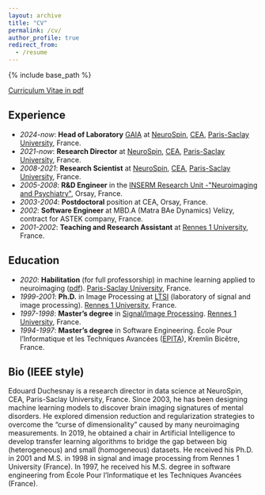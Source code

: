 ```yaml
---
layout: archive
title: "CV"
permalink: /cv/
author_profile: true
redirect_from:
  - /resume
---
```


{% include base_path %}

[Curriculum Vitae in pdf](https://raw.github.com/duchesnay/duchesnay.github.io/master/files/EdouardDuchesnayCV.pdf)

## Experience

- *2024-now*: **Head of Laboratory** [GAIA](https://joliot.cea.fr/drf/joliot/en/Pages/research_entities/NeuroSpin/BAOBAB/GAIA.aspx) at [NeuroSpin](http://joliot.cea.fr/drf/joliot/en/Pages/research_entities/NeuroSpin.aspx), [CEA](http://www.cea.fr/english), [Paris-Saclay University](https://www.universite-paris-saclay.fr/en), France.
- *2021-now*: **Research Director** at [NeuroSpin](http://joliot.cea.fr/drf/joliot/en/Pages/research_entities/NeuroSpin.aspx), [CEA](http://www.cea.fr/english), [Paris-Saclay University](https://www.universite-paris-saclay.fr/en), France.
- *2008-2021*: **Research Scientist** at [NeuroSpin](http://joliot.cea.fr/drf/joliot/en/Pages/research_entities/NeuroSpin.aspx), [CEA](http://www.cea.fr/english), [Paris-Saclay University](https://www.universite-paris-saclay.fr/en), France.
- *2005-2008*: **R&D Engineer** in the [INSERM Research Unit -"Neuroimaging and Psychiatry"](http://www.inserm-u1000.u-psud.fr), Orsay, France.
- *2003-2004*: **Postdoctoral** position at CEA, Orsay, France.
- *2002*: **Software Engineer** at MBD.A (Matra BAe Dynamics) Velizy, contract for ASTEK company, France.
- *2001-2002*: **Teaching and Research Assistant** at [Rennes 1 University](https://english.univ-rennes1.fr), France.

## Education

- *2020*: **Habilitation** (for full professorship) in machine learning applied to neuroimaging ([pdf](https://raw.github.com/duchesnay/data/master/pdf/hdr_educhesnay.pdf)). [Paris-Saclay University](https://www.universite-paris-saclay.fr/en), France.
- *1999-2001*: **Ph.D.** in Image Processing at [LTSI](http://www.ltsi.univ-rennes1.fr/?q=en/node/269) (laboratory of signal and image processing). [Rennes 1 University](https://english.univ-rennes1.fr), France.
- *1997-1998*: **Master’s degree** in [Signal/Image Processing](https://formations.univ-rennes1.fr/formation/master-electronique-energie-electrique-automatique/master-mention-electronique-energie-0?studentstatus=113). [Rennes 1 University](https://english.univ-rennes1.fr), France.
- *1994-1997*: **Master’s degree** in Software Engineering. École Pour l’Informatique et les Techniques Avancées ([EPITA](http://www.epita.fr/international/)), Kremlin Bicêtre, France.

## Bio (IEEE style)

Edouard Duchesnay is a research director in data science at NeuroSpin, CEA, Paris-Saclay University, France. 
Since 2003, he has been designing machine learning models to discover brain imaging signatures of mental disorders.
He explored dimension reduction and regularization strategies to overcome the “curse of dimensionality” caused by many neuroimaging measurements. 
In 2019, he obtained a chair in Artificial Intelligence to develop transfer learning algorithms to bridge the gap between big (heterogeneous) and small (homogeneous) datasets.
He received his Ph.D. in 2001 and M.S. in 1998 in signal and image processing from Rennes 1 University (France). In 1997, he received his M.S. degree in software engineering from École Pour l’Informatique et les Techniques Avancées (France).

